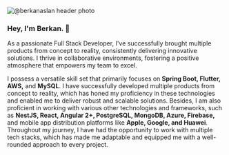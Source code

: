 ![@berkanaslan header photo](https://pbs.twimg.com/profile_banners/314451725/1704395174/1500x500 "@berkanaslan header photo")

### Hey, I'm Berkan. 👋

As a passionate Full Stack Developer, I've successfully brought multiple products from concept to reality, consistently delivering innovative solutions. I thrive in collaborative environments, fostering a positive atmosphere that empowers my team to excel.

I possess a versatile skill set that primarily focuses on **Spring Boot, Flutter, AWS,** and **MySQL**. I have successfully developed multiple products from concept to reality, which has honed my proficiency in these technologies and enabled me to deliver robust and scalable solutions. Besides, I am also proficient in working with various other technologies and frameworks, such as **NestJS, React, Angular 2+, PostgreSQL, MongoDB, Azure, Firebase,** and mobile app distribution platforms like **Apple, Google, and Huawei**. Throughout my journey, I have had the opportunity to work with multiple tech stacks, which has made me adaptable and equipped me with a well-rounded approach to every project.


